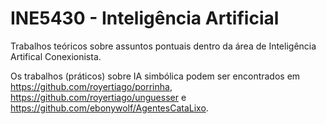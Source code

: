 INE5430 - Inteligência Artificial
=================================

Trabalhos teóricos sobre assuntos pontuais
dentro da área de Inteligência Artifical Conexionista.

Os trabalhos (práticos) sobre IA simbólica podem ser encontrados em
<https://github.com/royertiago/porrinha>,
<https://github.com/royertiago/unguesser> e
<https://github.com/ebonywolf/AgentesCataLixo>.
